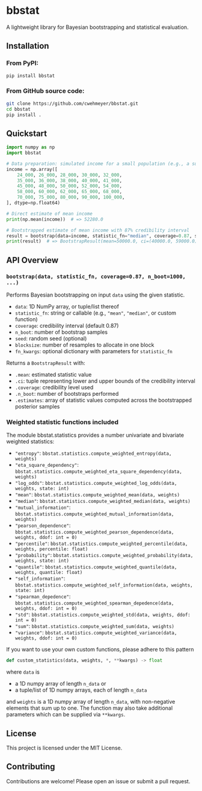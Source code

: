 # bbstat

A lightweight library for Bayesian bootstrapping and statistical evaluation.

## Installation

### From PyPI:

```bash
pip install bbstat
```

### From GitHub source code:

```bash
git clone https://github.com/cwehmeyer/bbstat.git
cd bbstat
pip install .
```

## Quickstart

```python
import numpy as np
import bbstat

# Data preparation: simulated income for a small population (e.g., a survey of 25 people)
income = np.array([
    24_000, 26_000, 28_000, 30_000, 32_000,
    35_000, 36_000, 38_000, 40_000, 41_000,
    45_000, 48_000, 50_000, 52_000, 54_000,
    58_000, 60_000, 62_000, 65_000, 68_000,
    70_000, 75_000, 80_000, 90_000, 100_000,
], dtype=np.float64)

# Direct estimate of mean income
print(np.mean(income))  # => 52280.0

# Bootstrapped estimate of mean income with 87% credibility interval
result = bootstrap(data=income, statistic_fn="median", coverage=0.87, seed=1)
print(result)  # => BootstrapResult(mean=50000.0, ci=(40000.0, 59000.0), coverage=0.87, n_boot=1000)
```

## API Overview

### `bootstrap(data, statistic_fn, coverage=0.87, n_boot=1000, ...)`

Performs Bayesian bootstrapping on input `data` using the given statistic.

- `data`: 1D NumPy array, or tuple/list thereof
- `statistic_fn`: string or callable (e.g., `"mean"`, `"median"`, or custom function)
- `coverage`: credibility interval (default 0.87)
- `n_boot`: number of bootstrap samples
- `seed`: random seed (optional)
- `blocksize`: number of resamples to allocate in one block
- `fn_kwargs`: optional dictionary with parameters for `statistic_fn`

Returns a `BootstrapResult` with:
- `.mean`: estimated statistic value
- `.ci`: tuple representing lower and upper bounds of the credibility interval
- `.coverage`: credibility level used
- `.n_boot`: number of bootstraps performed
- `.estimates`: array of statistic values computed across the bootstrapped posterior samples

### Weighted statistic functions included

The module bbstat.statistics provides a number univariate and bivariate weighted statistics:
- `"entropy"`: `bbstat.statistics.compute_weighted_entropy(data, weights)`
- `"eta_square_dependency"`: `bbstat.statistics.compute_weighted_eta_square_dependency(data, weights)`
- `"log_odds"`: `bbstat.statistics.compute_weighted_log_odds(data, weights, state: int)`
- `"mean"`: `bbstat.statistics.compute_weighted_mean(data, weights)`
- `"median"`: `bbstat.statistics.compute_weighted_median(data, weights)`
- `"mutual_information"`: `bbstat.statistics.compute_weighted_mutual_information(data, weights)`
- `"pearson_dependence"`: `bbstat.statistics.compute_weighted_pearson_dependence(data, weights, ddof: int = 0)`
- `"percentile"`: `bbstat.statistics.compute_weighted_percentile(data, weights, percentile: float)`
- `"probability"`: `bbstat.statistics.compute_weighted_probability(data, weights, state: int)`
- `"quantile"`: `bbstat.statistics.compute_weighted_quantile(data, weights, quantile: float)`
- `"self_information"`: `bbstat.statistics.compute_weighted_self_information(data, weights, state: int)`
- `"spearman_depedence"`: `bbstat.statistics.compute_weighted_spearman_depedence(data, weights, ddof: int = 0)`
- `"std"`: `bbstat.statistics.compute_weighted_std(data, weights, ddof: int = 0)`
- `"sum"`: `bbstat.statistics.compute_weighted_sum(data, weights)`
- `"variance"`: `bbstat.statistics.compute_weighted_variance(data, weights, ddof: int = 0)`

If you want to use your own custom functions, please adhere to this pattern

```python
def custom_statistics(data, weights, *, **kwargs) -> float
```

where `data` is
- a 1D numpy array of length `n_data` or
- a tuple/list of 1D numpy arrays, each of length `n_data`

and `weights` is a 1D numpy array of length `n_data`, with non-negative elements that sum up to one. The function may also take additional parameters which can be supplied via `**kwargs`.

## License

This project is licensed under the MIT License.

## Contributing

Contributions are welcome! Please open an issue or submit a pull request.
